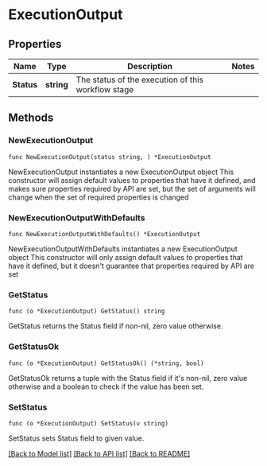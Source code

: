 # ExecutionOutput

## Properties

Name | Type | Description | Notes
------------ | ------------- | ------------- | -------------
**Status** | **string** | The status of the execution of this workflow stage | 

## Methods

### NewExecutionOutput

`func NewExecutionOutput(status string, ) *ExecutionOutput`

NewExecutionOutput instantiates a new ExecutionOutput object
This constructor will assign default values to properties that have it defined,
and makes sure properties required by API are set, but the set of arguments
will change when the set of required properties is changed

### NewExecutionOutputWithDefaults

`func NewExecutionOutputWithDefaults() *ExecutionOutput`

NewExecutionOutputWithDefaults instantiates a new ExecutionOutput object
This constructor will only assign default values to properties that have it defined,
but it doesn't guarantee that properties required by API are set

### GetStatus

`func (o *ExecutionOutput) GetStatus() string`

GetStatus returns the Status field if non-nil, zero value otherwise.

### GetStatusOk

`func (o *ExecutionOutput) GetStatusOk() (*string, bool)`

GetStatusOk returns a tuple with the Status field if it's non-nil, zero value otherwise
and a boolean to check if the value has been set.

### SetStatus

`func (o *ExecutionOutput) SetStatus(v string)`

SetStatus sets Status field to given value.



[[Back to Model list]](../README.md#documentation-for-models) [[Back to API list]](../README.md#documentation-for-api-endpoints) [[Back to README]](../README.md)


